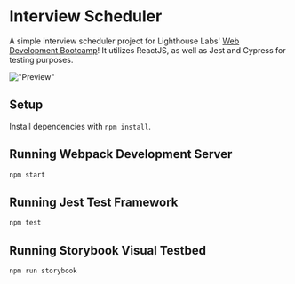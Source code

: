 # Interview Scheduler

A simple interview scheduler project for Lighthouse Labs' [Web Development Bootcamp](https://www.lighthouselabs.ca/en/web-development-bootcamp)! It utilizes ReactJS, as well as Jest and Cypress for testing purposes.

!["Preview"](https://github.com/SootballJonks/scheduler/blob/master/public/scheduler1.gif)


## Setup

Install dependencies with `npm install`.

## Running Webpack Development Server

```sh
npm start
```

## Running Jest Test Framework

```sh
npm test
```

## Running Storybook Visual Testbed

```sh
npm run storybook
```
